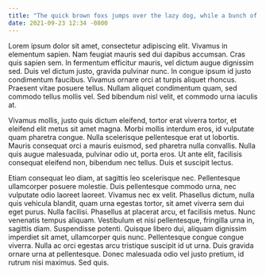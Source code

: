 ```yaml
---
title: "The quick brown foxs jumps over the lazy dog, while a bunch of boxing wizards watch"
date: 2021-09-23 12:34 -0800
---
```


Lorem ipsum dolor sit amet, consectetur adipiscing elit. Vivamus in elementum sapien. Nam feugiat mauris sed dui dapibus accumsan. Cras quis sapien sem. In fermentum efficitur mauris, vel dictum augue dignissim sed. Duis vel dictum justo, gravida pulvinar nunc. In congue ipsum id justo condimentum faucibus. Vivamus ornare orci at turpis aliquet rhoncus. Praesent vitae posuere tellus. Nullam aliquet condimentum quam, sed commodo tellus mollis vel. Sed bibendum nisl velit, et commodo urna iaculis at.

Vivamus mollis, justo quis dictum eleifend, tortor erat viverra tortor, et eleifend elit metus sit amet magna. Morbi mollis interdum eros, id vulputate quam pharetra congue. Nulla scelerisque pellentesque erat ut lobortis. Mauris consequat orci a mauris euismod, sed pharetra nulla convallis. Nulla quis augue malesuada, pulvinar odio ut, porta eros. Ut ante elit, facilisis consequat eleifend non, bibendum nec tellus. Duis et suscipit lectus.

Etiam consequat leo diam, at sagittis leo scelerisque nec. Pellentesque ullamcorper posuere molestie. Duis pellentesque commodo urna, nec vulputate odio laoreet laoreet. Vivamus nec ex velit. Phasellus dictum, nulla quis vehicula blandit, quam urna egestas tortor, sit amet viverra sem dui eget purus. Nulla facilisi. Phasellus at placerat arcu, et facilisis metus. Nunc venenatis tempus aliquam. Vestibulum et nisi pellentesque, fringilla urna in, sagittis diam. Suspendisse potenti. Quisque libero dui, aliquam dignissim imperdiet sit amet, ullamcorper quis nunc. Pellentesque congue congue viverra. Nulla ac orci egestas arcu tristique suscipit id ut urna. Duis gravida ornare urna at pellentesque. Donec malesuada odio vel justo pretium, id rutrum nisi maximus. Sed quis.
